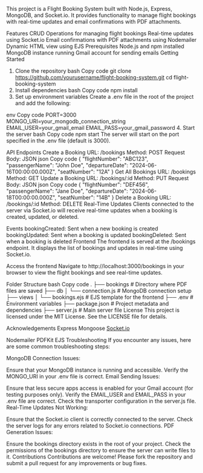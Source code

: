 This project is a Flight Booking System built with Node.js, Express, MongoDB, and Socket.io. It provides functionality to manage flight bookings with real-time updates and email confirmations with PDF attachments.

Features
CRUD Operations for managing flight bookings
Real-time updates using Socket.io
Email confirmations with PDF attachments using Nodemailer
Dynamic HTML view using EJS
Prerequisites
Node.js and npm installed
MongoDB instance running
Gmail account for sending emails
Getting Started
1. Clone the repository
bash
Copy code
git clone https://github.com/yourusername/flight-booking-system.git
cd flight-booking-system
2. Install dependencies
bash
Copy code
npm install
3. Set up environment variables
Create a .env file in the root of the project and add the following:

env
Copy code
PORT=3000
MONGO_URI=your_mongodb_connection_string
EMAIL_USER=your_gmail_email
EMAIL_PASS=your_gmail_password
4. Start the server
bash
Copy code
npm start
The server will start on the port specified in the .env file (default is 3000).

API Endpoints
Create a Booking
URL: /bookings
Method: POST
Request Body: JSON
json
Copy code
{
    "flightNumber": "ABC123",
    "passengerName": "John Doe",
    "departureDate": "2024-06-16T00:00:00.000Z",
    "seatNumber": "12A"
}
Get All Bookings
URL: /bookings
Method: GET
Update a Booking
URL: /bookings/:id
Method: PUT
Request Body: JSON
json
Copy code
{
    "flightNumber": "DEF456",
    "passengerName": "Jane Doe",
    "departureDate": "2024-06-18T00:00:00.000Z",
    "seatNumber": "14B"
}
Delete a Booking
URL: /bookings/:id
Method: DELETE
Real-Time Updates
Clients connected to the server via Socket.io will receive real-time updates when a booking is created, updated, or deleted.

Events
bookingCreated: Sent when a new booking is created
bookingUpdated: Sent when a booking is updated
bookingDeleted: Sent when a booking is deleted
Frontend
The frontend is served at the /bookings endpoint. It displays the list of bookings and updates in real-time using Socket.io.

Access the frontend
Navigate to http://localhost:3000/bookings in your browser to view the flight bookings and see real-time updates.

Folder Structure
bash
Copy code
.
├── bookings          # Directory where PDF files are saved
├── db
│   └── connection.js # MongoDB connection setup
├── views
│   └── bookings.ejs  # EJS template for the frontend
├── .env              # Environment variables
├── package.json      # Project metadata and dependencies
├── server.js         # Main server file
License
This project is licensed under the MIT License. See the LICENSE file for details.

Acknowledgements
Express
Mongoose
[Socket.io](https://socket.io
)

Nodemailer
PDFKit
EJS
Troubleshooting
If you encounter any issues, here are some common troubleshooting steps:

MongoDB Connection Issues:

Ensure that your MongoDB instance is running and accessible.
Verify the MONGO_URI in your .env file is correct.
Email Sending Issues:

Ensure that less secure apps access is enabled for your Gmail account (for testing purposes only).
Verify the EMAIL_USER and EMAIL_PASS in your .env file are correct.
Check the transporter configuration in the server.js file.
Real-Time Updates Not Working:

Ensure that the Socket.io client is correctly connected to the server.
Check the server logs for any errors related to Socket.io connections.
PDF Generation Issues:

Ensure the bookings directory exists in the root of your project.
Check the permissions of the bookings directory to ensure the server can write files to it.
Contributions
Contributions are welcome! Please fork the repository and submit a pull request for any improvements or bug fixes.